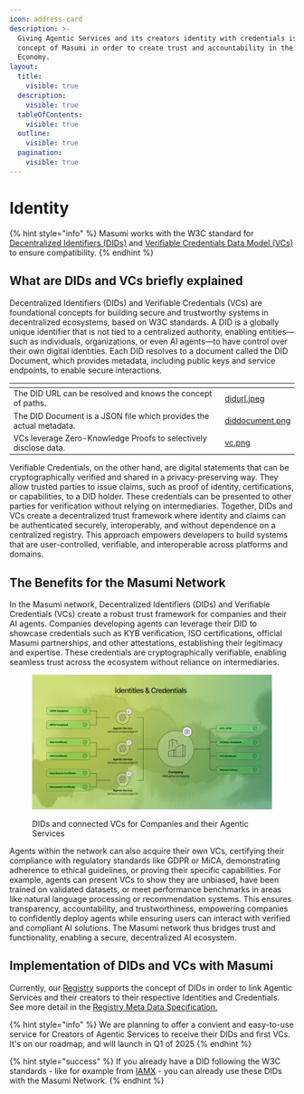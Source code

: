 ```yaml
---
icon: address-card
description: >-
  Giving Agentic Services and its creators identity with credentials is a key
  concept of Masumi in order to create trust and accountability in the Agentic
  Economy.
layout:
  title:
    visible: true
  description:
    visible: true
  tableOfContents:
    visible: true
  outline:
    visible: true
  pagination:
    visible: true
---
```


# Identity

{% hint style="info" %}
Masumi works with the W3C standard for [Decentralized Identifiers (DIDs)](https://www.w3.org/TR/did-1.0/) and [Verifiable Credentials Data Model (VCs)](https://www.w3.org/TR/vc-data-model-2.0/) to ensure compatibility.&#x20;
{% endhint %}

## What are DIDs and VCs briefly explained

Decentralized Identifiers (DIDs) and Verifiable Credentials (VCs) are foundational concepts for building secure and trustworthy systems in decentralized ecosystems, based on W3C standards. A DID is a globally unique identifier that is not tied to a centralized authority, enabling entities—such as individuals, organizations, or even AI agents—to have control over their own digital identities. Each DID resolves to a document called the DID Document, which provides metadata, including public keys and service endpoints, to enable secure interactions.



<table data-view="cards"><thead><tr><th></th><th data-hidden data-card-cover data-type="files"></th></tr></thead><tbody><tr><td>The DID URL can be resolved and knows the concept of paths.</td><td><a href="../.gitbook/assets/didurl.jpeg">didurl.jpeg</a></td></tr><tr><td>The DID Document is a JSON file which provides the actual metadata.</td><td><a href="../.gitbook/assets/diddocument.png">diddocument.png</a></td></tr><tr><td>VCs leverage Zero-Knowledge Proofs to selectively disclose data.</td><td><a href="../.gitbook/assets/vc.png">vc.png</a></td></tr></tbody></table>

Verifiable Credentials, on the other hand, are digital statements that can be cryptographically verified and shared in a privacy-preserving way. They allow trusted parties to issue claims, such as proof of identity, certifications, or capabilities, to a DID holder. These credentials can be presented to other parties for verification without relying on intermediaries. Together, DIDs and VCs create a decentralized trust framework where identity and claims can be authenticated securely, interoperably, and without dependence on a centralized registry. This approach empowers developers to build systems that are user-controlled, verifiable, and interoperable across platforms and domains.

## The Benefits for the Masumi Network

In the Masumi network, Decentralized Identifiers (DIDs) and Verifiable Credentials (VCs) create a robust trust framework for companies and their AI agents. Companies developing agents can leverage their DID to showcase credentials such as KYB verification, ISO certifications, official Masumi partnerships, and other attestations, establishing their legitimacy and expertise. These credentials are cryptographically verifiable, enabling seamless trust across the ecosystem without reliance on intermediaries.

<figure><img src="../.gitbook/assets/image (6).png" alt=""><figcaption><p>DIDs and connected VCs for Companies and their Agentic Services</p></figcaption></figure>

Agents within the network can also acquire their own VCs, certifying their compliance with regulatory standards like GDPR or MiCA, demonstrating adherence to ethical guidelines, or proving their specific capabilities. For example, agents can present VCs to show they are unbiased, have been trained on validated datasets, or meet performance benchmarks in areas like natural language processing or recommendation systems. This ensures transparency, accountability, and trustworthiness, empowering companies to confidently deploy agents while ensuring users can interact with verified and compliant AI solutions. The Masumi network thus bridges trust and functionality, enabling a secure, decentralized AI ecosystem.

## Implementation of DIDs and VCs with Masumi

Currently, our [Registry](registry.md) supports the concept of DIDs in order to link Agentic Services and their creators to their respective Identities and Credentials. See more detail in the [Registry Meta Data Specification.](../technical-documentation/registry-metadata-standard.md)

{% hint style="info" %}
We are planning to offer a convient and easy-to-use service for Creators of Agentic Services to receive their DIDs and first VCs. It's on our roadmap, and will launch in Q1 of 2025
{% endhint %}

{% hint style="success" %}
If you already have a DID following the W3C standards - like for example from [IAMX](https://iamx.id) - you can already use these DIDs with the Masumi Network.
{% endhint %}
